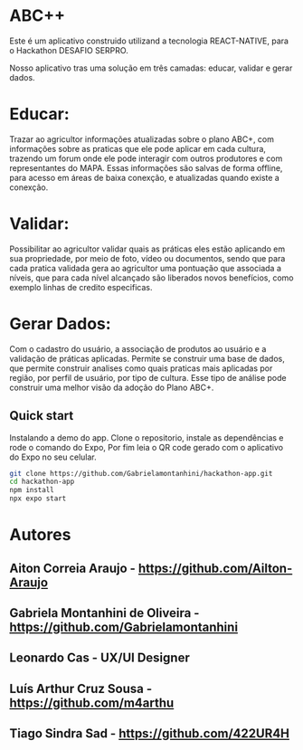 # ABC++

Este é um aplicativo construido utilizand a tecnologia REACT-NATIVE, para o Hackathon DESAFIO SERPRO.

Nosso aplicativo tras uma solução em três camadas: educar, validar e gerar dados.

# Educar:

Trazar ao agricultor informações atualizadas sobre o plano ABC+, com informações sobre as praticas que ele pode aplicar em cada cultura, trazendo um forum onde ele pode interagir com outros produtores e com representantes do MAPA.
Essas informações são salvas de forma offline, para acesso em áreas de baixa conexção, e atualizadas quando existe a conexção.

# Validar:

Possibilitar ao agricultor validar quais as práticas eles estão aplicando em sua propriedade, por meio de foto, vídeo ou documentos, sendo que para cada pratica validada gera ao agricultor uma pontuação que associada a níveis, que para cada nível alcançado são liberados novos benefícios, como exemplo linhas de credito especificas.

# Gerar Dados:

Com o cadastro do usuário, a associação de produtos ao usuário e a validação de práticas aplicadas. Permite se construir uma base de dados, que permite construir analises como quais praticas mais aplicadas por região, por perfil de usuário, por tipo de cultura. Esse tipo de análise pode construir uma melhor visão da adoção do Plano ABC+.

## Quick start

Instalando a demo do app.
Clone o repositorio, instale as dependências e rode o comando do Expo,
Por fim leia o QR code gerado com o aplicativo do Expo no seu celular.

```bash
git clone https://github.com/Gabrielamontanhini/hackathon-app.git
cd hackathon-app
npm install
npx expo start
```
# Autores

## Aiton Correia Araujo - https://github.com/Ailton-Araujo

## Gabriela Montanhini de Oliveira - https://github.com/Gabrielamontanhini

## Leonardo Cas - UX/UI Designer

## Luís Arthur Cruz Sousa  - https://github.com/m4arthu

## Tiago Sindra Sad - https://github.com/422UR4H
